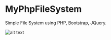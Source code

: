 # MyPhpFileSystem
Simple File System using PHP, Bootstrap, JQuery.

![alt text](https://github.com/fuad-sale7/MyPhpFileSystem/screenshot.PNG "Screen-shot")